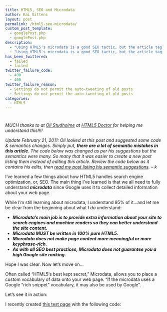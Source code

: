 ```yaml
---
title: HTML5, SEO and Microdata
author: Kai Gittens
layout: post
permalink: /html5-seo-microdata/
custom_post_template:
  - googlePost.php
  - googlePost.php
description:
  - "Using HTML5's microdata is a good SEO tactic, but the article tag may be important in the future and you should still use older SEO techniques"
  - "Using HTML5's microdata is a good SEO tactic, but the article tag may be important in the future and you should still use older SEO techniques"
has_been_twittered:
  - failed
  - failed
twitter_failure_code:
  - 400
  - 400
twitter_failure_reason:
  - Settings do not permit the auto-tweeting of old posts
  - Settings do not permit the auto-tweeting of old posts
categories:
  - HTML5
---
```

# 

*MUCH thanks to at [Oli Studholme][1] at [HTML5 Doctor][2] for helping me understand this!!!!*

 [1]: http://oli.jp/
 [2]: http://html5doctor.com/

*Update February 21, 2011: Oli looked at this post and suggested some code & semantics changes. Simply put, **there are *a lot* of semantic mistakes in this article**. The code below was changed as per his suggestions but the semantics were many. So many that it was easier to create a new post listing them instead of editing this article. Review the code below as it contains his edits, then [read my post listing his semantic suggestions][3]. – k*

 [3]: http://kaidez.com/update-html5seomicrodata-post/

I’ve learned a few things about how HTML5 handles search engine optimization, or, SEO. The main thing I’ve learned is that we all need to fully understand ***microdata*** since Google uses it to collect detailed information about your web page.

While I’m still learning about microdata, I understand 95% of it…and let me be clear from the beginning about what I *do* understand: 

*   ***Microdata’s main job is to provide extra information about your site to search engines and machine readers so they can better understand the site content.***
*   ***Microdata MUST be written in 100% pure HTML5.***
*   ***Microdata does not make page content more meaningful or more keyphrase-rich.***
*   ***As with all SEO best practices, Microdata does not guarantee you a high Google site ranking.***

Hope I was clear. Now let’s move on…

Often called “HTML5′s best kept secret,” Microdata, allows you to place a custom vocabulary of data onto your web page. “If the microdata uses a Google “rich snippet” vocabulary, it may also be used by Google”.

Let’s see it in action:

I recently created [this test page][4] with the following code:

 [4]: http://kaidez.com/wp-content/themes/kaidez/kaidezUnique/Script/microdataTest.html